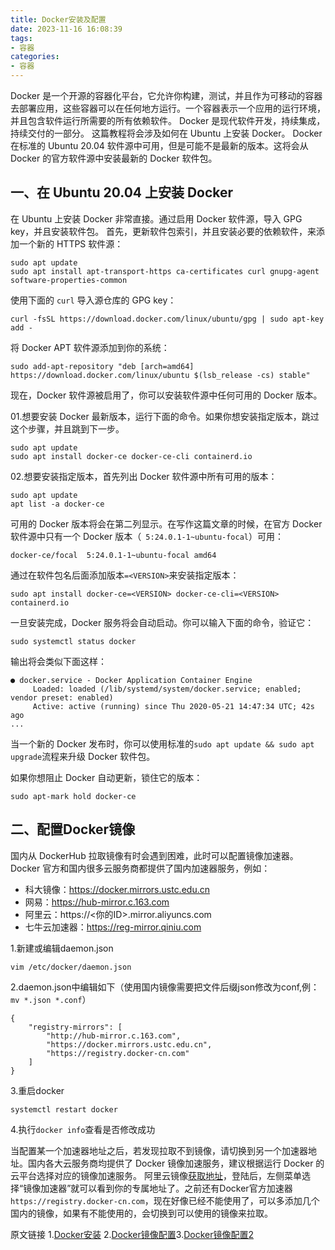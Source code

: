 ```yaml
---
title: Docker安装及配置
date: 2023-11-16 16:08:39
tags:
- 容器
categories:
- 容器
---
```


Docker 是一个开源的容器化平台，它允许你构建，测试，并且作为可移动的容器去部署应用，这些容器可以在任何地方运行。一个容器表示一个应用的运行环境，并且包含软件运行所需要的所有依赖软件。
Docker 是现代软件开发，持续集成，持续交付的一部分。
这篇教程将会涉及如何在 Ubuntu 上安装 Docker。
Docker 在标准的 Ubuntu 20.04 软件源中可用，但是可能不是最新的版本。这将会从 Docker 的官方软件源中安装最新的 Docker 软件包。

## 一、在 Ubuntu 20.04 上安装 Docker

在 Ubuntu 上安装 Docker 非常直接。通过启用 Docker 软件源，导入 GPG key，并且安装软件包。
首先，更新软件包索引，并且安装必要的依赖软件，来添加一个新的 HTTPS 软件源：

```text
sudo apt update
sudo apt install apt-transport-https ca-certificates curl gnupg-agent software-properties-common
```

使用下面的 `curl` 导入源仓库的 GPG key：

```text
curl -fsSL https://download.docker.com/linux/ubuntu/gpg | sudo apt-key add -
```

将 Docker APT 软件源添加到你的系统：

```text
sudo add-apt-repository "deb [arch=amd64] https://download.docker.com/linux/ubuntu $(lsb_release -cs) stable"
```

现在，Docker 软件源被启用了，你可以安装软件源中任何可用的 Docker 版本。

01.想要安装 Docker 最新版本，运行下面的命令。如果你想安装指定版本，跳过这个步骤，并且跳到下一步。

```text
sudo apt update
sudo apt install docker-ce docker-ce-cli containerd.io
```

02.想要安装指定版本，首先列出 Docker 软件源中所有可用的版本：

```text
sudo apt update
apt list -a docker-ce
```

可用的 Docker 版本将会在第二列显示。在写作这篇文章的时候，在官方 Docker 软件源中只有一个 Docker 版本（` 5:24.0.1-1~ubuntu-focal`）可用：

```text
docker-ce/focal  5:24.0.1-1~ubuntu-focal amd64
```

通过在软件包名后面添加版本`=<VERSION>`来安装指定版本：

```text
sudo apt install docker-ce=<VERSION> docker-ce-cli=<VERSION> containerd.io
```

一旦安装完成，Docker 服务将会自动启动。你可以输入下面的命令，验证它：

```text
sudo systemctl status docker
```

输出将会类似下面这样：

```text
● docker.service - Docker Application Container Engine
     Loaded: loaded (/lib/systemd/system/docker.service; enabled; vendor preset: enabled)
     Active: active (running) since Thu 2020-05-21 14:47:34 UTC; 42s ago
...
```

当一个新的 Docker 发布时，你可以使用标准的`sudo apt update && sudo apt upgrade`流程来升级 Docker 软件包。

如果你想阻止 Docker 自动更新，锁住它的版本：

```text
sudo apt-mark hold docker-ce
```

## 二、配置Docker镜像
国内从 DockerHub 拉取镜像有时会遇到困难，此时可以配置镜像加速器。Docker 官方和国内很多云服务商都提供了国内加速器服务，例如：

*   科大镜像：https://docker.mirrors.ustc.edu.cn
*   网易：https://hub-mirror.c.163.com
*   阿里云：https://<你的ID>.mirror.aliyuncs.com
*   七牛云加速器：https://reg-mirror.qiniu.com

1.新建或编辑daemon.json
```
vim /etc/docker/daemon.json
```
2.daemon.json中编辑如下（使用国内镜像需要把文件后缀json修改为conf,例：`mv *.json *.conf`）
```
{
    "registry-mirrors": [
        "http://hub-mirror.c.163.com",
        "https://docker.mirrors.ustc.edu.cn",
        "https://registry.docker-cn.com"
    ]
}
```
3.重启docker
```
systemctl restart docker
```
4.执行`docker info`查看是否修改成功

当配置某一个加速器地址之后，若发现拉取不到镜像，请切换到另一个加速器地址。国内各大云服务商均提供了 Docker 镜像加速服务，建议根据运行 Docker 的云平台选择对应的镜像加速服务。
阿里云镜像[获取地址](https://cr.console.aliyun.com)，登陆后，左侧菜单选择“镜像加速器”就可以看到你的专属地址了。之前还有Docker官方加速器`https://registry.docker-cn.com`，现在好像已经不能使用了，可以多添加几个国内的镜像，如果有不能使用的，会切换到可以使用的镜像来拉取。

原文链接 1.[Docker安装](https://zhuanlan.zhihu.com/p/143156163?utm_id=0) 2.[Docker镜像配置](https://www.runoob.com/docker/docker-mirror-acceleration.html)3.[Docker镜像配置2](https://developer.aliyun.com/article/1294592)